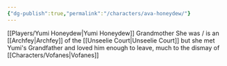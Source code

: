 ```yaml
---
{"dg-publish":true,"permalink":"/characters/ava-honeydew/"}
---
```


[[Players/Yumi Honeydew\|Yumi Honeydew]] Grandmother
She was / is an [[Archfey\|Archfey]] of the [[Unseelie Court\|Unseelie Court]] but she met Yumi's Grandfather and loved him enough to leave, much to the dismay of [[Characters/Vofanes\|Vofanes]]

